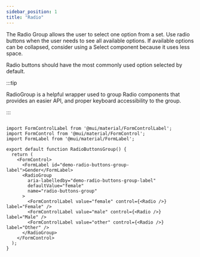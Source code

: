 ```yaml
---
sidebar_position: 1
title: "Radio"
---
```


The Radio Group allows the user to select one option from a set.
Use radio buttons when the user needs to see all available options. If available options can be collapsed, consider using a Select component because it uses less space.

Radio buttons should have the most commonly used option selected by default.

:::tip

RadioGroup is a helpful wrapper used to group Radio components that provides an easier API, and proper keyboard accessibility to the group.

:::

```

import FormControlLabel from '@mui/material/FormControlLabel';
import FormControl from '@mui/material/FormControl';
import FormLabel from '@mui/material/FormLabel';

export default function RadioButtonsGroup() {
  return (
    <FormControl>
      <FormLabel id="demo-radio-buttons-group-label">Gender</FormLabel>
      <RadioGroup
        aria-labelledby="demo-radio-buttons-group-label"
        defaultValue="female"
        name="radio-buttons-group"
      >
        <FormControlLabel value="female" control={<Radio />} label="Female" />
        <FormControlLabel value="male" control={<Radio />} label="Male" />
        <FormControlLabel value="other" control={<Radio />} label="Other" />
      </RadioGroup>
    </FormControl>
  );
}

```
